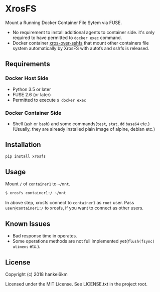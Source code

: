 # XrosFS

Mount a Running Docker Container File Sytem via FUSE.

* No requirement to install additional agents to container side. it's only required to have permitted to `docker exec` command.
* Docker container [xros-over-sshfs](https://hub.docker.com/r/hankei6km/xros-over-sshfs/) that mount other containers file system automatically  by XrosFS with autofs and sshfs is released.


## Requirements

### Docker Host Side

* Python 3.5 or later
* FUSE 2.6 (or later)
* Permitted to execute `$ docker exec`

### Docker Container Side

* Shell (`ash` or `bash`) and some commands(`test`, `stat`, `dd` `base64` etc.)
(Usually, they are already installed plain image of alpine, debian etc.)


## Installation

```bash
pip install xrosfs
```

## Usage

Mount `/` of `container1` to `~/mnt`.

```bash
$ xrosfs container1:/ ~/mnt
```

In above step, xrosfs connect to `container1` as `root` user.
Pass `user@container1:/` to xrosfs, if you want to connect as other users.


## Known Issues

* Bad response time in operates.
* Some operations methods are not full implemented yet(`flush(fsync)` `utimens` etc.).


## License

Copyright (c) 2018 hankei6km

Licensed under the MIT License. See LICENSE.txt in the project root.

